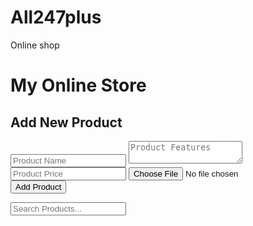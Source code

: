 # All247plus
Online shop
<!DOCTYPE html>
<html lang="en">
<head>
<meta charset="UTF-8" />
<meta name="viewport" content="width=device-width, initial-scale=1.0" />
<title>My Online Store</title>
<script src="https://cdn.tailwindcss.com"></script>
</head>
<body class="bg-gray-100 p-4">
<h1 class="text-3xl font-bold text-center">My Online Store</h1>
<div class="max-w-3xl mx-auto mt-6">
<form id="productForm" class="bg-white p-4 rounded shadow">
<h2 class="text-xl font-semibold">Add New Product</h2>
<input id="name" class="border p-2 mt-2 w-full" placeholder="Product Name" required />
<textarea id="features" class="border p-2 mt-2 w-full" placeholder="Product Features"></textarea>
<input id="price" class="border p-2 mt-2 w-full" placeholder="Product Price" required />
<input id="image" type="file" class="mt-2" accept="image/*" required />
<button class="bg-blue-600 text-white p-2 mt-2 rounded" type="submit">Add Product</button>
</form>
<input id="search" class="border p-2 mt-4 w-full" placeholder="Search Products..." />
<div id="productList" class="grid grid-cols-1 sm:grid-cols-2 gap-4 mt-6"></div>
</div>
<script>
const form = document.getElementById("productForm");
const list = document.getElementById("productList");
const searchInput = document.getElementById("search");
let products = JSON.parse(localStorage.getItem("products")) || [];
function saveProducts() {
  localStorage.setItem("products", JSON.stringify(products));
}
function displayProducts(filtered = products) {
  list.innerHTML = "";
  filtered.forEach(product => {
    const div = document.createElement("div");
    div.classList.add("bg-white", "p-4", "rounded", "shadow");
    div.innerHTML = `
      <img src="${product.image}" class="w-full h-40 object-cover rounded" />
      <h3 class="font-bold mt-2">${product.name}</h3>
      <p class="text-gray-600">${product.features}</p>
      <p class="text-green-600 font-bold">Ksh ${product.price}</p>
    `;
    list.appendChild(div);
  });
}
form.addEventListener("submit", (e) => {
  e.preventDefault();
  const name = document.getElementById("name").value;
  const features = document.getElementById("features").value;
  const price = document.getElementById("price").value;
  const file = document.getElementById("image").files[0];
  const reader = new FileReader();
  reader.onload = (event) => {
    products.push({ name, features, price, image: event.target.result });
    saveProducts();
    displayProducts();
    form.reset();
  };
  reader.readAsDataURL(file);
});
searchInput.addEventListener("input", (e) => {
  const query = e.target.value.toLowerCase();
  const filtered = products.filter(p => p.name.toLowerCase().includes(query) || p.features.toLowerCase().includes(query));
  displayProducts(filtered);
});
displayProducts();
</script>
</body>
</html>
